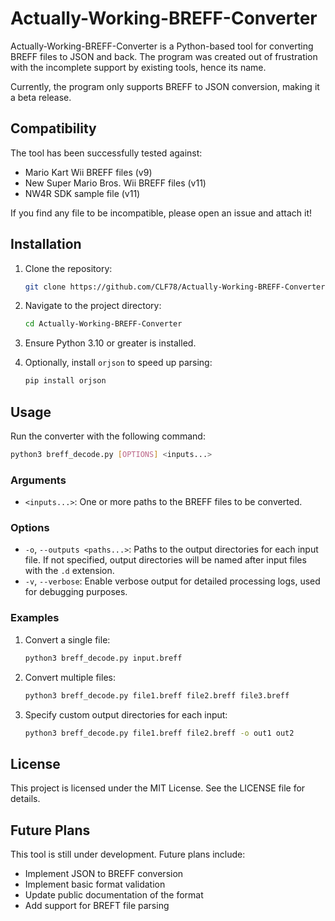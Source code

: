 # Actually-Working-BREFF-Converter
Actually-Working-BREFF-Converter is a Python-based tool for converting BREFF files to JSON and back. The program was created out of frustration with the incomplete support by existing tools, hence its name.

Currently, the program only supports BREFF to JSON conversion, making it a beta release.

## Compatibility
The tool has been successfully tested against:
- Mario Kart Wii BREFF files (v9)
- New Super Mario Bros. Wii BREFF files (v11)
- NW4R SDK sample file (v11)

If you find any file to be incompatible, please open an issue and attach it!

## Installation
1. Clone the repository:

   ```bash
   git clone https://github.com/CLF78/Actually-Working-BREFF-Converter.git
   ```

2. Navigate to the project directory:

   ```bash
   cd Actually-Working-BREFF-Converter
   ```

3. Ensure Python 3.10 or greater is installed.

4. Optionally, install `orjson` to speed up parsing:

   ```bash
   pip install orjson
   ```

## Usage
Run the converter with the following command:

```bash
python3 breff_decode.py [OPTIONS] <inputs...>
```

### Arguments
- `<inputs...>`: One or more paths to the BREFF files to be converted.

### Options
- `-o`, `--outputs <paths...>`: Paths to the output directories for each input file. If not specified, output directories will be named after input files with the `.d` extension.
- `-v`, `--verbose`: Enable verbose output for detailed processing logs, used for debugging purposes.

### Examples
1. Convert a single file:

   ```bash
   python3 breff_decode.py input.breff
   ```

2. Convert multiple files:

   ```bash
   python3 breff_decode.py file1.breff file2.breff file3.breff
   ```

3. Specify custom output directories for each input:

   ```bash
   python3 breff_decode.py file1.breff file2.breff -o out1 out2
   ```

## License
This project is licensed under the MIT License. See the LICENSE file for details.

## Future Plans
This tool is still under development. Future plans include:
- Implement JSON to BREFF conversion
- Implement basic format validation
- Update public documentation of the format
- Add support for BREFT file parsing
